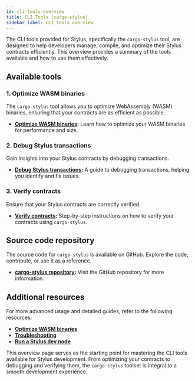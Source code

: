 ```yaml
---
id: cli-tools-overview
title: CLI Tools (cargo-stylus)
sidebar_label: CLI tools overview
---
```


The CLI tools provided for Stylus, specifically the `cargo-stylus` tool, are designed to help developers manage, compile, and optimize their Stylus contracts efficiently. This overview provides a summary of the tools available and how to use them effectively.

## Available tools

### 1. Optimize WASM binaries

The `cargo-stylus` tool allows you to optimize WebAssembly (WASM) binaries, ensuring that your contracts are as efficient as possible.

- **[Optimize WASM binaries](/stylus/how-tos/optimizing-binaries.mdx):** Learn how to optimize your WASM binaries for performance and size.

### 2. Debug Stylus transactions

Gain insights into your Stylus contracts by debugging transactions.

- **[Debug Stylus transactions](/stylus/how-tos/debugging-tx.mdx):** A guide to debugging transactions, helping you identify and fix issues.

### 3. Verify contracts

Ensure that your Stylus contracts are correctly verified.

- **[Verify contracts](/stylus/how-tos/verifying-contracts.mdx):** Step-by-step instructions on how to verify your contracts using `cargo-stylus`.

## Source code repository

The source code for `cargo-stylus` is available on GitHub. Explore the code, contribute, or use it as a reference.

- **[cargo-stylus repository](https://github.com/OffchainLabs/stylus):** Visit the GitHub repository for more information.

## Additional resources

For more advanced usage and detailed guides, refer to the following resources:

- **[Optimize WASM binaries](/stylus/how-tos/optimizing-binaries.mdx)**
- **[Troubleshooting](/stylus/troubleshooting-building-stylus.md)**
- **[Run a Stylus dev node](/run-arbitrum-node/04-run-local-full-chain-simulation.mdx)**

This overview page serves as the starting point for mastering the CLI tools available for Stylus development. From optimizing your contracts to debugging and verifying them, the `cargo-stylus` toolset is integral to a smooth development experience.
